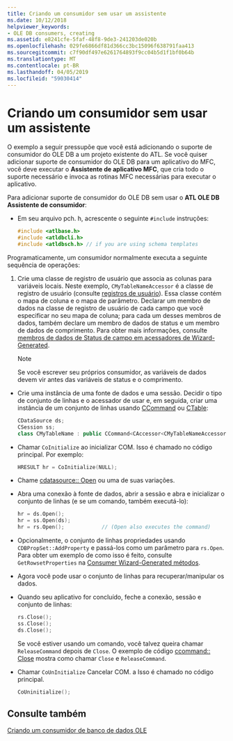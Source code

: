 ```yaml
---
title: Criando um consumidor sem usar um assistente
ms.date: 10/12/2018
helpviewer_keywords:
- OLE DB consumers, creating
ms.assetid: e8241cfe-5faf-48f8-9de3-241203de020b
ms.openlocfilehash: 029fe6866df81d366cc3bc15096f638791faa413
ms.sourcegitcommit: c7f90df497e6261764893f9cc04b5d1f1bf0b64b
ms.translationtype: MT
ms.contentlocale: pt-BR
ms.lasthandoff: 04/05/2019
ms.locfileid: "59030414"
---
```

# <a name="creating-a-consumer-without-using-a-wizard"></a>Criando um consumidor sem usar um assistente

O exemplo a seguir pressupõe que você está adicionando o suporte de consumidor do OLE DB a um projeto existente do ATL. Se você quiser adicionar suporte de consumidor do OLE DB para um aplicativo do MFC, você deve executar o **Assistente de aplicativo MFC**, que cria todo o suporte necessário e invoca as rotinas MFC necessárias para executar o aplicativo.

Para adicionar suporte de consumidor do OLE DB sem usar o **ATL OLE DB Assistente de consumidor**:

- Em seu arquivo pch. h, acrescente o seguinte `#include` instruções:

    ```cpp
    #include <atlbase.h>
    #include <atldbcli.h>
    #include <atldbsch.h> // if you are using schema templates
    ```

Programaticamente, um consumidor normalmente executa a seguinte sequência de operações:

1. Crie uma classe de registro de usuário que associa as colunas para variáveis locais. Neste exemplo, `CMyTableNameAccessor` é a classe de registro de usuário (consulte [registros de usuário](../../data/oledb/user-records.md)). Essa classe contém o mapa de coluna e o mapa de parâmetro. Declarar um membro de dados na classe de registro de usuário de cada campo que você especificar no seu mapa de coluna; para cada um desses membros de dados, também declare um membro de dados de status e um membro de dados de comprimento. Para obter mais informações, consulte [membros de dados de Status de campo em acessadores de Wizard-Generated](../../data/oledb/field-status-data-members-in-wizard-generated-accessors.md).

    > [!NOTE]
    > Se você escrever seu próprios consumidor, as variáveis de dados devem vir antes das variáveis de status e o comprimento.

- Crie uma instância de uma fonte de dados e uma sessão. Decidir o tipo de conjunto de linhas e o acessador de usar e, em seguida, criar uma instância de um conjunto de linhas usando [CCommand](../../data/oledb/ccommand-class.md) ou [CTable](../../data/oledb/ctable-class.md):

    ```cpp
    CDataSource ds;
    CSession ss;
    class CMyTableName : public CCommand<CAccessor<CMyTableNameAccessor>>
    ```

- Chamar `CoInitialize` ao inicializar COM. Isso é chamado no código principal. Por exemplo:

    ```cpp
    HRESULT hr = CoInitialize(NULL);
    ```

- Chame [cdatasource:: Open](../../data/oledb/cdatasource-open.md) ou uma de suas variações.

- Abra uma conexão à fonte de dados, abrir a sessão e abra e inicializar o conjunto de linhas (e se um comando, também executá-lo):

    ```cpp
    hr = ds.Open();
    hr = ss.Open(ds);
    hr = rs.Open();            // (Open also executes the command)
    ```

- Opcionalmente, o conjunto de linhas propriedades usando `CDBPropSet::AddProperty` e passá-los como um parâmetro para `rs.Open`. Para obter um exemplo de como isso é feito, consulte `GetRowsetProperties` na [Consumer Wizard-Generated métodos](../../data/oledb/consumer-wizard-generated-methods.md).

- Agora você pode usar o conjunto de linhas para recuperar/manipular os dados.

- Quando seu aplicativo for concluído, feche a conexão, sessão e conjunto de linhas:

    ```cpp
    rs.Close();
    ss.Close();
    ds.Close();
    ```

   Se você estiver usando um comando, você talvez queira chamar `ReleaseCommand` depois de `Close`. O exemplo de código [ccommand:: Close](../../data/oledb/ccommand-close.md) mostra como chamar `Close` e `ReleaseCommand`.

- Chamar `CoUnInitialize` Cancelar COM. a Isso é chamado no código principal.

    ```cpp
    CoUninitialize();
    ```

## <a name="see-also"></a>Consulte também

[Criando um consumidor de banco de dados OLE](../../data/oledb/creating-an-ole-db-consumer.md)